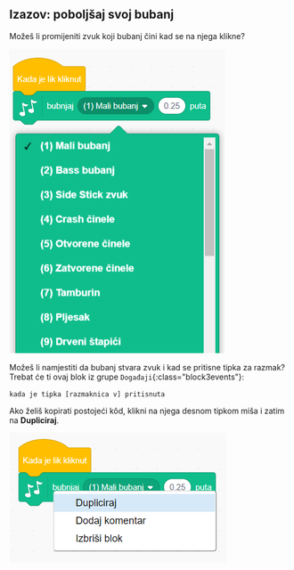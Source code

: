 ## Izazov: poboljšaj svoj bubanj

Možeš li promijeniti zvuk koji bubanj čini kad se na njega klikne?

![snimka zaslona](images/band-drum-sound.png)

Možeš li namjestiti da bubanj stvara zvuk i kad se pritisne tipka za razmak? Trebat će ti ovaj blok iz grupe `Događaji`{:class="block3events"}:

```blocks3
kada je tipka [razmaknica v] pritisnuta
```

Ako želiš kopirati postojeći kôd, klikni na njega desnom tipkom miša i zatim na **Dupliciraj**.

![snimka zaslona](images/band-duplicate-code.png)